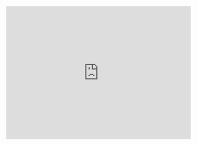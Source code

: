 <iframe frameborder="0" style="width:100%;height:363px;" src="https://viewer.diagrams.net/?tags=%7B%7D&highlight=0000ff&edit=_blank&layers=1&nav=1&title=Untitled%20Diagram.drawio#R5Vnbkto4EP0aV20eoHwZG3gcbplUSDZVk63dPG0JW9jKCMsriwHy9ZEsCVs2QzwzJpDsC0itVqvdfXTUsi1vst69pSBLPpAIYsu1o53lTS3XHbkO%2FxWCvRT4ri0FMUWRFDml4B59g0qo1TYogrmhyAjBDGWmMCRpCkNmyAClZGuqrQg2V81ADBuC%2BxDgpvRvFLFESofuoJTfQRQnemUnGMmRNdDK6knyBERkWxF5M8ubUEKYbK13E4hF7HRc5Lz5E6MHxyhMWZsJM3sZLqKvWQ8s4%2FvZ%2FG44Wv7bc1zlHNvrJ4YRD4DqEsoSEpMU4FkpHVOySSMozNq8V%2BosCMm40OHCr5Cxvcom2DDCRQlbYzXadF09TU42NISn%2FJV6wsfKRPXAbyFZQ0b3XIFCDBh6NJMIFBbig95h6ieCuCuurWB7o5OmUOsGtmmCARpDpmaVQeeNihulqEjFc9IyOJkWiJdk22lGCou8%2FQgpQxz9QrRD7B9hse%2Br3hetzNvTnVqs6Ox1J%2BXPXZkkul%2BqY%2BW0oqfndQ0IThJFgk5NHJ0FOY5vIsfz2yGnYcgd1Qx5NUMyNA1Dt5SCfUUtEwr50w673vF1SkRLi93iWy75CPBGJ3f%2BjgumlEeeNrBfwlvAb5sgBu8zUOBiy0%2BdluQisA131inaeCImh%2F62PAIcTRFJhf7rNFHFi8ERzw3YTSNgHxnJ39MU9%2BEOXl3AvNGlA%2BaeZtAzHWyaM50KY9r9gd%2BSNA3KVNPOwppBS5LUKevuvH1VUoPGLljAGLHrIY563XBg%2F4vtA8e7yD74%2BXVA23M%2FuCpEO01i%2F8BxWQLaJvKvzxEogJ7zSw4i6dGkLsASYjMRAKM45e2QB5Tb8ca6wLtVA2sURTLnMEffwLKwJ1Kh6gZu3B9b%2FvRock4irrFrDpc0tYpVvQcd2009u%2B95g5Gxo5Sll1ZpWoWsVjk8T%2BnerG0mCQQnSIob5bdZeBGCOtxOf0RQw7MR1LARr2aE0uhW3OUFkDHIcxSagTH5qnPy%2BSGn3LTklEqQ%2FSMx1rJXXkFeenNoGPLqVd3gJ9%2BCR0egEWAerXGegdTASPDfRrxIGa9Iynp5cS7dcgXHyXZFam3Bnz25p8RAStT%2B4u0lCB%2FiAkO9kGBCpQaNl3%2B4vm%2B53Hm72nhTzNIL8lYs%2Fu8IeRB0Ldz6yCaUb3k4R9w75TGPgHRaql%2B8VAmurmIPLlKp6LccRsXutqzYHYNf1LSz1Dc6Fb9YfaPdrp6GGEHFFxfFf30DXLxU1wdfJVbvIU3F%2B%2FR58XqkFrGiIjxbtSe2iuTRwnTOKHmAE0mP05SkwsoKYVwTdVGj3JiZOcJMwyN5qZ9y3eXFa%2BTlrxxS8anjf5OTYHhdOfGavPLy0qCT8%2F%2Fdn5PPi7aH%2Fe8KE39QI9XAb%2BAk6AYnvFt%2BO5MVZ%2FkB0pt9Bw%3D%3D"></iframe>
